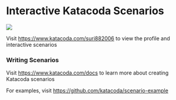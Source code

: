 # Interactive Katacoda Scenarios

[![](http://shields.katacoda.com/katacoda/suri882006/count.svg)](https://www.katacoda.com/suri882006 "Get your profile on Katacoda.com")

Visit https://www.katacoda.com/suri882006 to view the profile and interactive scenarios

### Writing Scenarios
Visit https://www.katacoda.com/docs to learn more about creating Katacoda scenarios

For examples, visit https://github.com/katacoda/scenario-example

